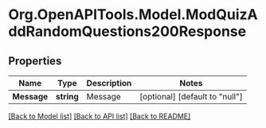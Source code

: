 # Org.OpenAPITools.Model.ModQuizAddRandomQuestions200Response

## Properties

Name | Type | Description | Notes
------------ | ------------- | ------------- | -------------
**Message** | **string** | Message | [optional] [default to "null"]

[[Back to Model list]](../README.md#documentation-for-models) [[Back to API list]](../README.md#documentation-for-api-endpoints) [[Back to README]](../README.md)

